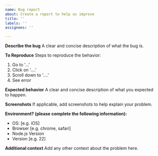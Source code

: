 ```yaml
---
name: Bug report
about: Create a report to help us improve
title: ''
labels: ''
assignees: ''

---
```


**Describe the bug**
A clear and concise description of what the bug is.

**To Reproduce**
Steps to reproduce the behavior:
1. Go to '...'
2. Click on '....'
3. Scroll down to '....'
4. See error

**Expected behavior**
A clear and concise description of what you expected to happen.

**Screenshots**
If applicable, add screenshots to help explain your problem.

**Environment? (please complete the following information):**
 - OS: [e.g. iOS]
 - Browser [e.g. chrome, safari]
 - Node.js Version
 - Version [e.g. 22]

**Additional context**
Add any other context about the problem here.
